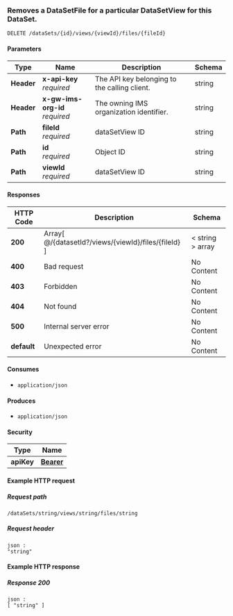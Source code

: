 
<a name="delete_data_set_file_by_data_set_id_and_data_set_view_id_by_id"></a>
### Removes a DataSetFile for a particular DataSetView for this DataSet.
```
DELETE /dataSets/{id}/views/{viewId}/files/{fileId}
```


#### Parameters

|Type|Name|Description|Schema|
|---|---|---|---|
|**Header**|**x-api-key**  <br>*required*|The API key belonging to the calling client.|string|
|**Header**|**x-gw-ims-org-id**  <br>*required*|The owning IMS organization identifier.|string|
|**Path**|**fileId**  <br>*required*|dataSetView ID|string|
|**Path**|**id**  <br>*required*|Object ID|string|
|**Path**|**viewId**  <br>*required*|dataSetView ID|string|


#### Responses

|HTTP Code|Description|Schema|
|---|---|---|
|**200**|Array[ @/{datasetId?/views/{viewId}/files/{fileId} ]|< string > array|
|**400**|Bad request|No Content|
|**403**|Forbidden|No Content|
|**404**|Not found|No Content|
|**500**|Internal server error|No Content|
|**default**|Unexpected error|No Content|


#### Consumes

* `application/json`


#### Produces

* `application/json`


#### Security

|Type|Name|
|---|---|
|**apiKey**|**[Bearer](security.md#bearer)**|


#### Example HTTP request

##### Request path
```
/dataSets/string/views/string/files/string
```


##### Request header
```
json :
"string"
```


#### Example HTTP response

##### Response 200
```
json :
[ "string" ]
```



